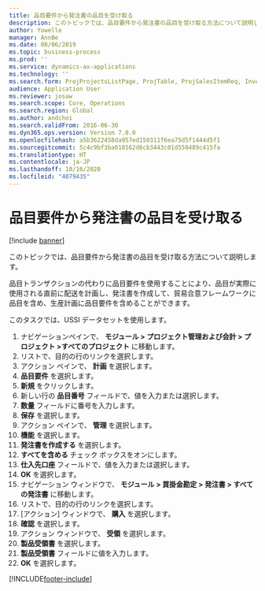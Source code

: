 ```yaml
---
title: 品目要件から発注書の品目を受け取る
description: このトピックでは、品目要件から発注書の品目を受け取る方法について説明します。
author: Yowelle
manager: AnnBe
ms.date: 08/06/2019
ms.topic: business-process
ms.prod: ''
ms.service: dynamics-ax-applications
ms.technology: ''
ms.search.form: ProjProjectsListPage, ProjTable, ProjSalesItemReq, InventItemIdLookupSimple, PurchCreateFromSalesOrder, VendAccountItemLookup, PurchTable, PurchEditLines
audience: Application User
ms.reviewer: josaw
ms.search.scope: Core, Operations
ms.search.region: Global
ms.author: andchoi
ms.search.validFrom: 2016-06-30
ms.dyn365.ops.version: Version 7.0.0
ms.openlocfilehash: a5b3622458da957ed150311f6ea75d5f1444d5f1
ms.sourcegitcommit: 5c4c9bf3ba018562d6cb3443c01d550489c415fa
ms.translationtype: HT
ms.contentlocale: ja-JP
ms.lasthandoff: 10/16/2020
ms.locfileid: "4079435"
---
```

# <a name="receive-items-on-purchase-order-from-item-requirement"></a>品目要件から発注書の品目を受け取る

[!include [banner](../../includes/banner.md)]

このトピックでは、品目要件から発注書の品目を受け取る方法について説明します。

品目トランザクションの代わりに品目要件を使用することにより、品目が実際に使用される直前に配送を計画し、発注書を作成して、貿易合意フレームワークに品目を含め、生産計画に品目要件を含めることができます。 

このタスクでは、USSI データセットを使用します。

1. ナビゲーションペインで、 **モジュール > プロジェクト管理および会計 > プロジェクト >すべてのプロジェクト** に移動します。
2. リストで、目的の行のリンクを選択します。
3. アクション ペインで、 **計画** を選択します。
4. **品目要件** を選択します。
5. **新規** をクリックします。
6. 新しい行の **品目番号** フィールドで、値を入力または選択します。
7. **数量** フィールドに番号を入力します。
8. **保存** を選択します。
9. アクション ペインで、 **管理** を選択します。
10. **機能** を選択します。
11. **発注書を作成する** を選択します。
12. **すべてを含める** チェック ボックスをオンにします。
13. **仕入先口座** フィールドで、値を入力または選択します。
14. **OK** を選択します。
15. ナビゲーション ウィンドウで、 **モジュール > 買掛金勘定 > 発注書 > すべての発注書** に移動します。
16. リストで、目的の行のリンクを選択します。
17. [アクション] ウィンドウで、 **購入** を選択します。
18. **確認** を選択します。
19. アクション ウィンドウで、 **受領** を選択します。
20. **製品受領書** を選択します。
21. **製品受領書** フィールドに値を入力します。
22. **OK** を選択します。



[!INCLUDE[footer-include](../../includes/footer-banner.md)]